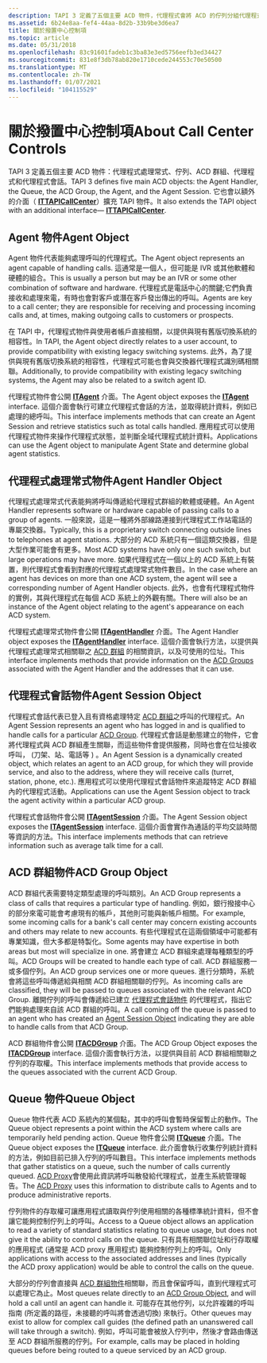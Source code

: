 ```yaml
---
description: TAPI 3 定義了五個主要 ACD 物件，代理程式會將 ACD 的佇列分組代理程式和代理程式會話。 它也會使用額外的介面 ITTAPICallCenter 來延伸 TAPI 物件。
ms.assetid: 6b24e8aa-fef4-44aa-8d2b-33b9be3d6ea7
title: 關於撥置中心控制項
ms.topic: article
ms.date: 05/31/2018
ms.openlocfilehash: 83c91601fadeb1c3ba83e3ed5756eefb3ed34427
ms.sourcegitcommit: 831e8f3db78ab820e1710cede244553c70e50500
ms.translationtype: MT
ms.contentlocale: zh-TW
ms.lasthandoff: 01/07/2021
ms.locfileid: "104115529"
---
```

# <a name="about-call-center-controls"></a><span data-ttu-id="1eb67-104">關於撥置中心控制項</span><span class="sxs-lookup"><span data-stu-id="1eb67-104">About Call Center Controls</span></span>

<span data-ttu-id="1eb67-105">TAPI 3 定義五個主要 ACD 物件：代理程式處理常式、佇列、ACD 群組、代理程式和代理程式會話。</span><span class="sxs-lookup"><span data-stu-id="1eb67-105">TAPI 3 defines five main ACD objects: the Agent Handler, the Queue, the ACD Group, the Agent, and the Agent Session.</span></span> <span data-ttu-id="1eb67-106">它也會以額外的介面（ [**ITTAPICallCenter**](/windows/win32/api/tapi3cc/nn-tapi3cc-ittapicallcenter)）擴充 TAPI 物件。</span><span class="sxs-lookup"><span data-stu-id="1eb67-106">It also extends the TAPI object with an additional interface— [**ITTAPICallCenter**](/windows/win32/api/tapi3cc/nn-tapi3cc-ittapicallcenter).</span></span>

## <a name="agent-object"></a><span data-ttu-id="1eb67-107">Agent 物件</span><span class="sxs-lookup"><span data-stu-id="1eb67-107">Agent Object</span></span>

<span data-ttu-id="1eb67-108">Agent 物件代表能夠處理呼叫的代理程式。</span><span class="sxs-lookup"><span data-stu-id="1eb67-108">The Agent object represents an agent capable of handling calls.</span></span> <span data-ttu-id="1eb67-109">這通常是一個人，但可能是 IVR 或其他軟體和硬體的組合。</span><span class="sxs-lookup"><span data-stu-id="1eb67-109">This is usually a person but may be an IVR or some other combination of software and hardware.</span></span> <span data-ttu-id="1eb67-110">代理程式是電話中心的關鍵;它們負責接收和處理來電，有時也會對客戶或潛在客戶發出傳出的呼叫。</span><span class="sxs-lookup"><span data-stu-id="1eb67-110">Agents are key to a call center; they are responsible for receiving and processing incoming calls and, at times, making outgoing calls to customers or prospects.</span></span>

<span data-ttu-id="1eb67-111">在 TAPI 中，代理程式物件與使用者帳戶直接相關，以提供與現有舊版切換系統的相容性。</span><span class="sxs-lookup"><span data-stu-id="1eb67-111">In TAPI, the Agent object directly relates to a user account, to provide compatibility with existing legacy switching systems.</span></span> <span data-ttu-id="1eb67-112">此外，為了提供與現有舊版切換系統的相容性，代理程式可能也會與交換器代理程式識別碼相關聯。</span><span class="sxs-lookup"><span data-stu-id="1eb67-112">Additionally, to provide compatibility with existing legacy switching systems, the Agent may also be related to a switch agent ID.</span></span>

<span data-ttu-id="1eb67-113">代理程式物件會公開 [**ITAgent**](/windows/win32/api/tapi3cc/nn-tapi3cc-itagent) 介面。</span><span class="sxs-lookup"><span data-stu-id="1eb67-113">The Agent object exposes the [**ITAgent**](/windows/win32/api/tapi3cc/nn-tapi3cc-itagent) interface.</span></span> <span data-ttu-id="1eb67-114">這個介面會執行可建立代理程式會話的方法，並取得統計資料，例如已處理的總呼叫。</span><span class="sxs-lookup"><span data-stu-id="1eb67-114">This interface implements methods that can create an Agent Session and retrieve statistics such as total calls handled.</span></span> <span data-ttu-id="1eb67-115">應用程式可以使用代理程式物件來操作代理程式狀態，並判斷全域代理程式統計資料。</span><span class="sxs-lookup"><span data-stu-id="1eb67-115">Applications can use the Agent object to manipulate Agent State and determine global agent statistics.</span></span>

## <a name="agent-handler-object"></a><span data-ttu-id="1eb67-116">代理程式處理常式物件</span><span class="sxs-lookup"><span data-stu-id="1eb67-116">Agent Handler Object</span></span>

<span data-ttu-id="1eb67-117">代理程式處理常式代表能夠將呼叫傳遞給代理程式群組的軟體或硬體。</span><span class="sxs-lookup"><span data-stu-id="1eb67-117">An Agent Handler represents software or hardware capable of passing calls to a group of agents.</span></span> <span data-ttu-id="1eb67-118">一般來說，這是一種將外部線路連接到代理程式工作站電話的專屬交換器。</span><span class="sxs-lookup"><span data-stu-id="1eb67-118">Typically, this is a proprietary switch connecting outside lines to telephones at agent stations.</span></span> <span data-ttu-id="1eb67-119">大部分的 ACD 系統只有一個這類交換器，但是大型作業可能會有更多。</span><span class="sxs-lookup"><span data-stu-id="1eb67-119">Most ACD systems have only one such switch, but large operations may have more.</span></span> <span data-ttu-id="1eb67-120">如果代理程式在一個以上的 ACD 系統上有裝置，則代理程式會看到對應的代理程式處理常式物件數目。</span><span class="sxs-lookup"><span data-stu-id="1eb67-120">In the case where an agent has devices on more than one ACD system, the agent will see a corresponding number of Agent Handler objects.</span></span> <span data-ttu-id="1eb67-121">此外，也會有代理程式物件的實例，其與代理程式在每個 ACD 系統上的外觀有關。</span><span class="sxs-lookup"><span data-stu-id="1eb67-121">There will also be an instance of the Agent object relating to the agent's appearance on each ACD system.</span></span>

<span data-ttu-id="1eb67-122">代理程式處理常式物件會公開 [**ITAgentHandler**](/windows/win32/api/tapi3cc/nn-tapi3cc-itagenthandler) 介面。</span><span class="sxs-lookup"><span data-stu-id="1eb67-122">The Agent Handler object exposes the [**ITAgentHandler**](/windows/win32/api/tapi3cc/nn-tapi3cc-itagenthandler) interface.</span></span> <span data-ttu-id="1eb67-123">這個介面會執行方法，以提供與代理程式處理常式相關聯之 [ACD 群組](#acd-group-object) 的相關資訊，以及可使用的位址。</span><span class="sxs-lookup"><span data-stu-id="1eb67-123">This interface implements methods that provide information on the [ACD Groups](#acd-group-object) associated with the Agent Handler and the addresses that it can use.</span></span>

## <a name="agent-session-object"></a><span data-ttu-id="1eb67-124">代理程式會話物件</span><span class="sxs-lookup"><span data-stu-id="1eb67-124">Agent Session Object</span></span>

<span data-ttu-id="1eb67-125">代理程式會話代表已登入且有資格處理特定 [ACD 群組](#acd-group-object)之呼叫的代理程式。</span><span class="sxs-lookup"><span data-stu-id="1eb67-125">An Agent Session represents an agent who has logged in and is qualified to handle calls for a particular [ACD Group](#acd-group-object).</span></span> <span data-ttu-id="1eb67-126">代理程式會話是動態建立的物件，它會將代理程式與 ACD 群組產生關聯，而這些物件會提供服務，同時也會在位址接收呼叫， (刀架、站、電話等 ) 。</span><span class="sxs-lookup"><span data-stu-id="1eb67-126">An Agent Session is a dynamically created object, which relates an agent to an ACD group, for which they will provide service, and also to the address, where they will receive calls (turret, station, phone, etc.).</span></span> <span data-ttu-id="1eb67-127">應用程式可以使用代理程式會話物件來追蹤特定 ACD 群組內的代理程式活動。</span><span class="sxs-lookup"><span data-stu-id="1eb67-127">Applications can use the Agent Session object to track the agent activity within a particular ACD group.</span></span>

<span data-ttu-id="1eb67-128">代理程式會話物件會公開 [**ITAgentSession**](/windows/win32/api/tapi3cc/nn-tapi3cc-itagentsession) 介面。</span><span class="sxs-lookup"><span data-stu-id="1eb67-128">The Agent Session object exposes the [**ITAgentSession**](/windows/win32/api/tapi3cc/nn-tapi3cc-itagentsession) interface.</span></span> <span data-ttu-id="1eb67-129">這個介面會實作為通話的平均交談時間等資訊的方法。</span><span class="sxs-lookup"><span data-stu-id="1eb67-129">This interface implements methods that can retrieve information such as average talk time for a call.</span></span>

## <a name="acd-group-object"></a><span data-ttu-id="1eb67-130">ACD 群組物件</span><span class="sxs-lookup"><span data-stu-id="1eb67-130">ACD Group Object</span></span>

<span data-ttu-id="1eb67-131">ACD 群組代表需要特定類型處理的呼叫類別。</span><span class="sxs-lookup"><span data-stu-id="1eb67-131">An ACD Group represents a class of calls that requires a particular type of handling.</span></span> <span data-ttu-id="1eb67-132">例如，銀行撥接中心的部分來電可能會考慮現有的帳戶，其他則可能與新帳戶相關。</span><span class="sxs-lookup"><span data-stu-id="1eb67-132">For example, some incoming calls for a bank's call center may concern existing accounts and others may relate to new accounts.</span></span> <span data-ttu-id="1eb67-133">有些代理程式在這兩個領域中可能都有專業知識，但大多都是特製化。</span><span class="sxs-lookup"><span data-stu-id="1eb67-133">Some agents may have expertise in both areas but most will specialize in one.</span></span> <span data-ttu-id="1eb67-134">將會建立 ACD 群組來處理每種類型的呼叫。</span><span class="sxs-lookup"><span data-stu-id="1eb67-134">ACD Groups will be created to handle each type of call.</span></span> <span data-ttu-id="1eb67-135">ACD 群組服務一或多個佇列。</span><span class="sxs-lookup"><span data-stu-id="1eb67-135">An ACD group services one or more queues.</span></span> <span data-ttu-id="1eb67-136">進行分類時，系統會將這些呼叫傳遞給與相關 ACD 群組相關聯的佇列。</span><span class="sxs-lookup"><span data-stu-id="1eb67-136">As incoming calls are classified, they will be passed to queues associated with the relevant ACD Group.</span></span> <span data-ttu-id="1eb67-137">離開佇列的呼叫會傳遞給已建立 [代理程式會話物件](#agent-session-object) 的代理程式，指出它們能夠處理來自該 ACD 群組的呼叫。</span><span class="sxs-lookup"><span data-stu-id="1eb67-137">A call coming off the queue is passed to an agent who has created an [Agent Session Object](#agent-session-object) indicating they are able to handle calls from that ACD Group.</span></span>

<span data-ttu-id="1eb67-138">ACD 群組物件會公開 [**ITACDGroup**](/windows/win32/api/tapi3cc/nn-tapi3cc-itacdgroup) 介面。</span><span class="sxs-lookup"><span data-stu-id="1eb67-138">The ACD Group Object exposes the [**ITACDGroup**](/windows/win32/api/tapi3cc/nn-tapi3cc-itacdgroup) interface.</span></span> <span data-ttu-id="1eb67-139">這個介面會執行方法，以提供與目前 ACD 群組相關聯之佇列的存取權。</span><span class="sxs-lookup"><span data-stu-id="1eb67-139">This interface implements methods that provide access to the queues associated with the current ACD Group.</span></span>

## <a name="queue-object"></a><span data-ttu-id="1eb67-140">Queue 物件</span><span class="sxs-lookup"><span data-stu-id="1eb67-140">Queue Object</span></span>

<span data-ttu-id="1eb67-141">Queue 物件代表 ACD 系統內的某個點，其中的呼叫會暫時保留暫止的動作。</span><span class="sxs-lookup"><span data-stu-id="1eb67-141">The Queue object represents a point within the ACD system where calls are temporarily held pending action.</span></span> <span data-ttu-id="1eb67-142">Queue 物件會公開 [**ITQueue**](/windows/win32/api/tapi3cc/nn-tapi3cc-itqueue) 介面。</span><span class="sxs-lookup"><span data-stu-id="1eb67-142">The Queue object exposes the [**ITQueue**](/windows/win32/api/tapi3cc/nn-tapi3cc-itqueue) interface.</span></span> <span data-ttu-id="1eb67-143">此介面會執行收集佇列統計資料的方法，例如目前已排入佇列的呼叫數目。</span><span class="sxs-lookup"><span data-stu-id="1eb67-143">This interface implements methods that gather statistics on a queue, such the number of calls currently queued.</span></span> <span data-ttu-id="1eb67-144">[ACD Proxy](acd-proxy.md)會使用此資訊將呼叫散發給代理程式，並產生系統管理報告。</span><span class="sxs-lookup"><span data-stu-id="1eb67-144">The [ACD Proxy](acd-proxy.md) uses this information to distribute calls to Agents and to produce administrative reports.</span></span>

<span data-ttu-id="1eb67-145">佇列物件的存取權可讓應用程式讀取與佇列使用相關的各種標準統計資料，但不會讓它能夠控制佇列上的呼叫。</span><span class="sxs-lookup"><span data-stu-id="1eb67-145">Access to a Queue object allows an application to read a variety of standard statistics relating to queue usage, but does not give it the ability to control calls on the queue.</span></span> <span data-ttu-id="1eb67-146">只有具有相關聯位址和行存取權的應用程式 (通常是 ACD proxy 應用程式) 能夠控制佇列上的呼叫。</span><span class="sxs-lookup"><span data-stu-id="1eb67-146">Only applications with access to the associated addresses and lines (typically the ACD proxy application) would be able to control the calls on the queue.</span></span>

<span data-ttu-id="1eb67-147">大部分的佇列會直接與 [ACD 群組物件](#acd-group-object)相關聯，而且會保留呼叫，直到代理程式可以處理它為止。</span><span class="sxs-lookup"><span data-stu-id="1eb67-147">Most queues relate directly to an [ACD Group Object](#acd-group-object), and will hold a call until an agent can handle it.</span></span> <span data-ttu-id="1eb67-148">可能存在其他佇列，以允許複雜的呼叫指南 (所定義的路徑，未接聽的呼叫將會透過切換) 來執行。</span><span class="sxs-lookup"><span data-stu-id="1eb67-148">Other queues may exist to allow for complex call guides (the defined path an unanswered call will take through a switch).</span></span> <span data-ttu-id="1eb67-149">例如，呼叫可能會被放入佇列中，然後才會路由傳送至 ACD 群組所服務的佇列。</span><span class="sxs-lookup"><span data-stu-id="1eb67-149">For example, calls may be placed in holding queues before being routed to a queue serviced by an ACD group.</span></span>

 

 
